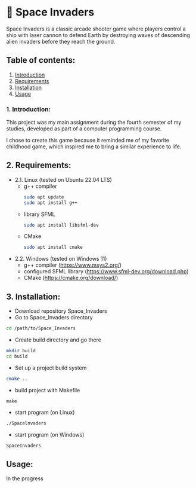 
# 👾 Space Invaders
Space Invaders is a classic arcade shooter game where players control a ship with laser cannon to defend Earth by destroying waves of descending alien invaders before they reach the ground.

## Table of contents:
1. [Introduction](#Introduction)
2. [Requirements](#Requirements)
3. [Installation](#Installation)
4. [Usage](#Usage)
   
### 1. Introduction:

This project was my main assignment during the fourth semester of my studies, developed as part of a computer programming course.

I chose to create this game because it reminded me of my favorite childhood game, which inspired me to bring a similar experience to life.

## 2. Requirements:
- 2.1. Linux (tested on Ubuntu 22.04 LTS)
    - g++ compiler
      ```bash
      sudo apt update
      sudo apt install g++
      ```
    - library SFML
      ```bash
      sudo apt install libsfml-dev
      ```
    - CMake
      ```bash
      sudo apt install cmake
      ```
- 2.2. Windows (tested on Windows 11)
    - g++ compiler (https://www.msys2.org/)
    - configured SFML library (https://www.sfml-dev.org/download.php)
    - CMake (https://cmake.org/download/)

## 3. Installation:
- Download repository Space_Invaders
- Go to Space_Invaders directory
 ```bash
 cd /path/to/Space_Invaders
 ```
- Create build directory and go there
 ```bash
 mkdir build
 cd build
```
- Set up a project build system
 ```bash
 cmake ..
```
- build project with Makefile
```
make
```
   - start program (on Linux)
   ```bash
   ./Spacelnvaders
   ```
   - start program (on Windows)
   ```bash
   SpaceInvaders
   ```
## Usage:
In the progress
